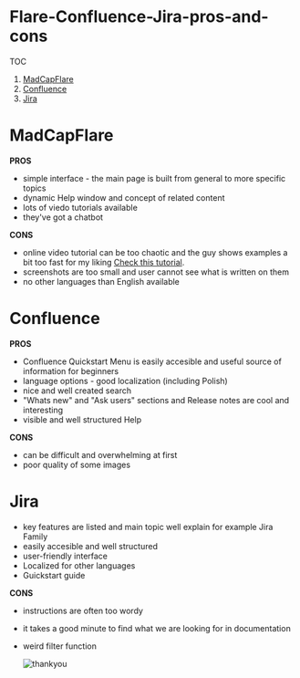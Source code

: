 <!-- Example for title -->
# Flare-Confluence-Jira-pros-and-cons 

<!-- Here comes the TOC -->
TOC 

1. [MadCapFlare](#madcapflare)  
2. [Confluence](#confluence)  
3. [Jira](#jira)

<!-- Example of paragraph of text -->
# MadCapFlare  

**PROS**  
* simple interface - the main page is built from general to more specific topics 
* dynamic Help window and concept of related content  
* lots of viedo tutorials available  
* they've got a chatbot  
  
**CONS**
* online video tutorial can be too chaotic  and the guy shows examples a bit too fast for my liking [Check this tutorial](https://www.youtube.com/watch?v=S7I9-xErWOo&t=69s&ab_channel=MadCapSoftware).
* screenshots are too small and user cannot see what is written on them  
* no other languages than English available

<!-- Example of another paragraph -->
# Confluence  

**PROS**
* Confluence Quickstart Menu is easily accesible and useful source of information for beginners  
* language options - good localization (including Polish)
* nice and well created search  
* "Whats new" and "Ask users" sections and Release notes are cool and interesting  
* visible and well structured Help  
  
**CONS**  
* can be difficult and overwhelming at first  
* poor quality of some images  

# Jira  

* key features are listed and main topic well explain for example Jira Family  
* easily accesible and well structured  
* user-friendly interface  
* Localized for other languages  
* Guickstart guide  
  
**CONS**  
* instructions are often too wordy  
* it takes a good minute to find what we are looking for in documentation  
* weird filter function  
    
  ![thankyou](https://memegenerator.net/img/instances/64566806/thank-you-for-your-attention.jpg)
